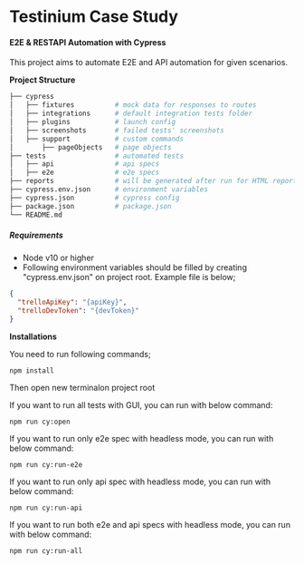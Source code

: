 # Testinium Case Study

#### E2E & RESTAPI Automation with Cypress

This project aims to automate E2E and API automation for given scenarios.

**Project Structure**

```bash
├── cypress
│   ├── fixtures          # mock data for responses to routes
│   ├── integrations      # default integration tests folder
│   ├── plugins           # launch config
│   ├── screenshots       # failed tests' screenshots
│   ├── support           # custom commands
│       ├── pageObjects   # page objects
├── tests                 # automated tests
│   ├── api               # api specs
│   ├── e2e               # e2e specs
├── reports               # will be generated after run for HTML reports
├── cypress.env.json      # environment variables
├── cypress.json          # cypress config
├── package.json          # package.json
└── README.md
```

##### **Requirements**

- Node v10 or higher
- Following environment variables should be filled by creating "cypress.env.json" on project root. Example file is below;

```json
{
  "trelloApiKey": "{apiKey}",
  "trelloDevToken": "{devToken}"
}
```

**Installations**

You need to run following commands;

`npm install`

Then open new terminalon project root

If you want to run all tests with GUI, you can run with below command:

`npm run cy:open`

If you want to run only e2e spec with headless mode, you can run with below command:

`npm run cy:run-e2e`

If you want to run only api spec with headless mode, you can run with below command:

`npm run cy:run-api`

If you want to run both e2e and api specs with headless mode, you can run with below command:

`npm run cy:run-all`
